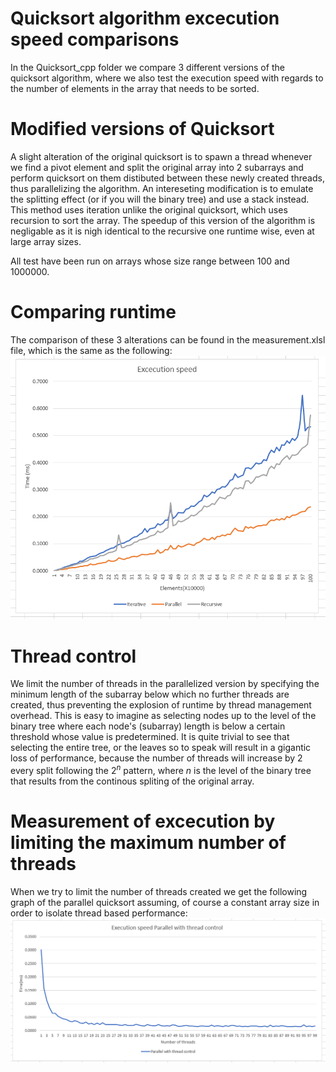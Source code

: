 # Quicksort algorithm excecution speed comparisons

In the Quicksort_cpp folder we compare 3 different versions of the quicksort algorithm, where we also test the execution speed with regards to the number of elements in the array that needs to be sorted. 


# Modified versions of Quicksort
A slight alteration of the original quicksort is to spawn a thread whenever we find a pivot element and split the original array into 2 subarrays and perform quicksort on them distibuted between these newly created threads, thus parallelizing the algorithm.
An intereseting modification is to emulate the splitting effect (or if you will the binary tree) and use a stack instead. This method uses iteration unlike the original quicksort, which uses recursion to sort the array. The speedup of this version of the algorithm is negligable as it is nigh identical to the recursive one runtime wise, even at large array sizes.

All test have been run on arrays whose size range between 100 and 1000000.


# Comparing runtime
The comparison of these 3 alterations can be found in the measurement.xlsl file, which is the same as the following:
![Image description](comparison.png)


# Thread control
We limit the number of threads in the parallelized version by specifying the minimum length of the subarray below which no further threads are created, thus preventing the explosion of runtime by thread management overhead. This is easy to imagine as selecting nodes up to the level of the binary tree where each node's (subarray) length is below a certain threshold whose value is predetermined. It is quite trivial to see that selecting the entire tree, or the leaves so to speak will result in a gigantic loss of performance, because the number of threads will increase by 2 every split following the $2^n$ pattern, where $n$ is the level of the binary tree that results from the continous spliting of the original array.


# Measurement of excecution by limiting the maximum number of threads
When we try to limit the number of threads created we get the following graph of the parallel quicksort assuming, of course a constant array size in order to isolate thread based performance:
![Image description](threadlimit.png)
